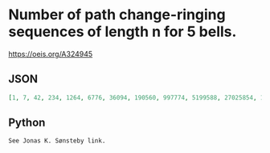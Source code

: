 # Number of path change\-ringing sequences of length n for 5 bells\.
https://oeis.org/A324945
## JSON
```JSON
[1, 7, 42, 234, 1264, 6776, 36094, 190560, 997774, 5199588, 27025854, 140092710, 723510594, 3720320512, 19044051770, 97051434120, 492383872912, 2486705768206]
```
## Python
```Python
See Jonas K. Sønsteby link.
```
